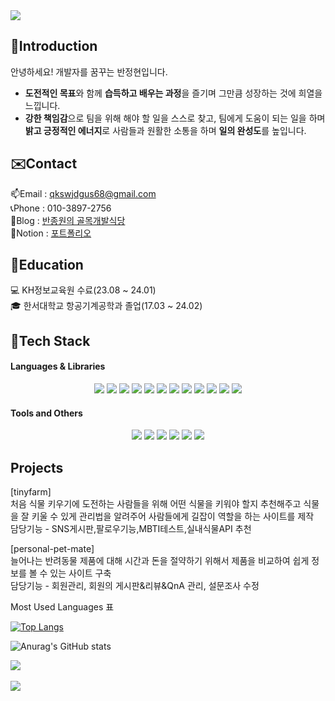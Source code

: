 <img src="https://capsule-render.vercel.app/api?type=waving&color=auto&height=200&section=header&text=Baaan&fontSize=90" />

## 🙏Introduction
안녕하세요! 개발자를 꿈꾸는 반정현입니다.

- **도전적인 목표**와 함께 **습득하고 배우는 과정**을 즐기며 그만큼 성장하는 것에 희열을 느낍니다.
- **강한 책임감**으로 팀을 위해 해야 할 일을 스스로 찾고, 팀에게 도움이 되는 일을 하며 **밝고 긍정적인 에너지**로 사람들과 원활한 소통을 하며 **일의 완성도**를 높입니다.
  
## ✉️Contact
📫Email : qkswjdgus68@gmail.com <br>
📞Phone : 010-3897-2756 <br>
📗Blog : [반종원의 골목개발식당](https://baaann.tistory.com/) <br>
📝Notion : [포트폴리오](https://grateful-knave-386.notion.site/a56754be0a3c4131aa15639d2e652b3c) <br>

## 📘Education
💻 KH정보교육원 수료(23.08 ~ 24.01) <br>
🎓 한서대학교 항공기계공학과 졸업(17.03 ~ 24.02) <br>

## 🔨Tech Stack

#### Languages & Libraries
<div align="center">
	<img src="https://img.shields.io/badge/Java-007396?style=flat&logo=Java&logoColor=white" />
	<img src="https://img.shields.io/badge/HTML5-E34F26?style=flat&logo=HTML5&logoColor=white" />
	<img src="https://img.shields.io/badge/CSS3-1572B6?style=flat&logo=CSS3&logoColor=white" />
 	<img src="https://img.shields.io/badge/JavaScript-F7DF1E?style=flat&logo=JavaScript&logoColor=white" />
 	<img src="https://img.shields.io/badge/jQuery-0769AD?style=flat&logo=jQuery&logoColor=white" />
 	<img src="https://img.shields.io/badge/Oracle SQL-F80000?style=flat&logo=Oracle SQL&logoColor=white" />
 	<img src="https://img.shields.io/badge/AJAX-1572B6?style=flat&logo=AJAX&logoColor=white" />
 	<img src="https://img.shields.io/badge/JSON-000000?style=flat&logo=JSON&logoColor=white" />
 	<img src="https://img.shields.io/badge/Gson-000000?style=flat&logo=Gson&logoColor=white" />
 	<img src="https://img.shields.io/badge/MyBatis-1572B6?style=flat&logo=MyBatis&logoColor=white" />
  	<img src="https://img.shields.io/badge/React-61DAFB?style=flat&logo=React&logoColor=white" />
	<img src="https://img.shields.io/badge/Bootstrap-7952B3?style=flat&logo=Bootstrap&logoColor=white" />
</div>


#### Tools and Others
<div align="center">
	<img src="https://img.shields.io/badge/Spring-6DB33F?style=flat&logo=Spring&logoColor=white" />
	<img src="https://img.shields.io/badge/Eclipse IDE-2C2255?style=flat&logo=Eclipse IDE&logoColor=white" />
	<img src="https://img.shields.io/badge/Visual Studio Code-007ACC?style=flat&logo=Visual Studio Code&logoColor=white" />
 	<img src="https://img.shields.io/badge/Spring Boot-6DB33F?style=flat&logo=Spring Boot&logoColor=white" />
 	<img src="https://img.shields.io/badge/Apache Tomcat-F8DC75?style=flat&logo=Apache Tomcat&logoColor=white" />
 	<img src="https://img.shields.io/badge/Notion-000000?style=flat&logo=Notion&logoColor=white" />
</div>

## Projects
[tinyfarm]  <br>
처음 식물 키우기에 도전하는 사람들을 위해 어떤 식물을 키워야 할지 추천해주고 식물을 잘 키울 수 있게 관리법을 알려주어 사람들에게 길잡이 역할을 하는 사이트를 제작 <br>
담당기능 - SNS게시판,팔로우기능,MBTI테스트,실내식물API 추천 <br>

[personal-pet-mate] <br>
늘어나는 반려동물 제품에 대해 시간과 돈을 절약하기 위해서 제품을 비교하여 쉽게 정보를 볼 수 있는 사이트 구축 <br>
담당기능 - 회원관리, 회원의 게시판&리뷰&QnA 관리, 설문조사 수정 <br>


Most Used Languages 표


[![Top Langs](https://github-readme-stats.vercel.app/api/top-langs/?username=baaann&langs_count=8)](https://github.com/baaann/github-readme-stats) <br>


![Anurag's GitHub stats](https://github-readme-stats.vercel.app/api?username=baaann&show_icons=true&theme=radical) <br>

<img src="https://github-readme-stats.vercel.app/api/top-langs/?username=baaann&layout=compact"><br><br> 
<img src="https://github-readme-stats.vercel.app/api?username=baaann&show_icons=true"> <br>


